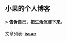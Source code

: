 ## 小果的个人博客

#### > 告诉自己，把生活沉淀下来。

文章列表: **[issue](https://github.com/tomayday/MyBlog/issues?state=open)**



  
  
